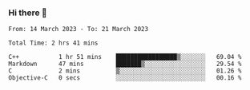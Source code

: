 ### Hi there 👋

<!--
**wangsy503/wangsy503** is a ✨ _special_ ✨ repository because its `README.md` (this file) appears on your GitHub profile.

Here are some ideas to get you started:

- 🔭 I’m currently working on ...
- 🌱 I’m currently learning ...
- 👯 I’m looking to collaborate on ...
- 🤔 I’m looking for help with ...
- 💬 Ask me about ...
- 📫 How to reach me: ...
- 😄 Pronouns: ...
- ⚡ Fun fact: ...
-->
<!--START_SECTION:waka-->

```text
From: 14 March 2023 - To: 21 March 2023

Total Time: 2 hrs 41 mins

C++           1 hr 51 mins    █████████████████▒░░░░░░░   69.04 %
Markdown      47 mins         ███████▒░░░░░░░░░░░░░░░░░   29.54 %
C             2 mins          ▒░░░░░░░░░░░░░░░░░░░░░░░░   01.26 %
Objective-C   0 secs          ░░░░░░░░░░░░░░░░░░░░░░░░░   00.16 %
```

<!--END_SECTION:waka-->
